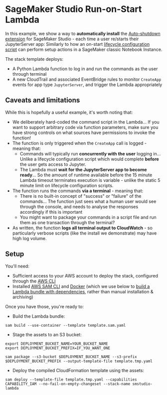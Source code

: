 # SageMaker Studio Run-on-Start Lambda

In this example, we show a way to **automatically install** the [Auto-shutdown extension](https://github.com/aws-samples/sagemaker-studio-auto-shutdown-extension) for SageMaker Studio - each time a user re/starts their JupyterServer app: Similarly to how an on-start [lifecycle configuration script](https://docs.aws.amazon.com/sagemaker/latest/dg/notebook-lifecycle-config.html) can perform setup actions in a SageMaker classic Notebook Instance.

The stack template deploys:

- A Python Lambda function to log in and run the commands as the user through terminal
- A new CloudTrail and associated EventBridge rules to monitor `CreateApp` events for app type `JupyterServer`, and trigger the Lambda appropriately


## Caveats and limitations

While this is hopefully a useful example, it's worth noting that:

- We deliberately hard-coded the command script in the Lambda... If you want to support arbitrary code via function parameters, make sure you have strong controls on what sources have permissions to invoke the function!
- The function is only triggered when the `CreateApp` call is logged - meaning that:
  - Commands will typically run **concurrently with the user** logging in... Unlike a lifecycle configuration script which would complete **before** the user gets access to Jupyter.
  - The Lambda must **wait for the JupyterServer app to become ready**... So the amount of runtime available before the 15 minute Lambda timeout terminates execution is variable - unlike the static 5 minute limit on lifecycle configuration scripts.
- The function runs the commands **via a terminal** - meaning that:
  - There is no built-in concept of "success" or "failure" of the commands... The function just sees what a human user would see through the console, and needs to analyse the responses accordingly if this is important
  - You might want to package your commands in a script file and run them as one transaction through the terminal?
- As written, the function **logs all terminal output to CloudWatch** - so particularly verbose scripts (like the install we demonstrate) may have high log volume.


## Setup

You'll need:

- Sufficient access to your AWS account to deploy the stack, configured through the [AWS CLI](https://aws.amazon.com/cli/)
- Installed [AWS SAM CLI](https://docs.aws.amazon.com/serverless-application-model/latest/developerguide/serverless-sam-cli-install.html) and [Docker](https://www.docker.com/products/docker-desktop) (which we use below to [build a Lambda bundle with dependencies](https://docs.aws.amazon.com/lambda/latest/dg/python-package.html), rather than manual installation & archiving)

Once you have those, you're ready to:

- Build the Lambda bundle:

```
sam build --use-container --template template.sam.yaml
```

- Stage the assets to an S3 bucket:

```
export DEPLOYMENT_BUCKET_NAME=YOUR_BUCKET_NAME
export DEPLOYMENT_BUCKET_PREFIX=IF_YOU_WANT_ONE

sam package --s3-bucket $DEPLOYMENT_BUCKET_NAME --s3-prefix $DEPLOYMENT_BUCKET_PREFIX --output-template-file template.tmp.yaml
```

- Deploy the compiled CloudFormation template using the assets:

```
sam deploy --template-file template.tmp.yaml --capabilities CAPABILITY_IAM --no-fail-on-empty-changeset --stack-name smstudio-lambda
```
